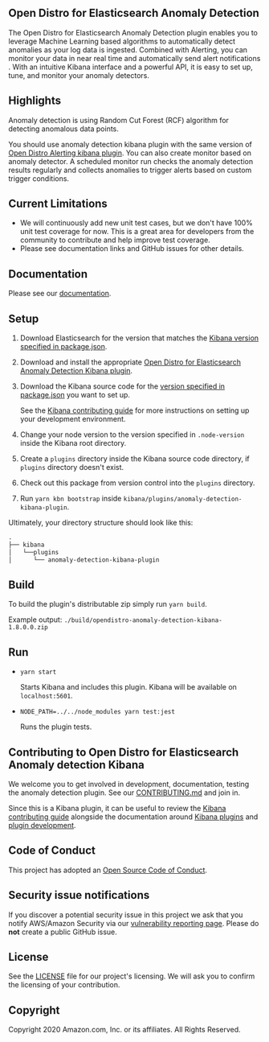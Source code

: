 ## Open Distro for Elasticsearch Anomaly Detection

The Open Distro for Elasticsearch Anomaly Detection plugin enables you to leverage Machine Learning based algorithms to automatically detect anomalies as your log data is ingested. Combined with Alerting, you can monitor your data in near real time and automatically send alert notifications . With an intuitive Kibana interface and a powerful API, it is easy to set up, tune, and monitor your anomaly detectors.

## Highlights

Anomaly detection is using Random Cut Forest (RCF) algorithm for detecting anomalous data points.

You should use anomaly detection kibana plugin with the same version of [Open Distro Alerting kibana plugin](https://github.com/opendistro-for-elasticsearch/alerting-kibana-plugin). You can also create monitor based on anomaly detector. A scheduled monitor run checks the anomaly detection results regularly and collects anomalies to trigger alerts based on custom trigger conditions.

## Current Limitations

- We will continuously add new unit test cases, but we don't have 100% unit test coverage for now. This is a great area for developers from the community to contribute and help improve test coverage.
- Please see documentation links and GitHub issues for other details.

## Documentation

Please see our [documentation](https://opendistro.github.io/for-elasticsearch-docs/docs/ad/).

## Setup

1. Download Elasticsearch for the version that matches the [Kibana version specified in package.json](./package.json#L7).
1. Download and install the appropriate [Open Distro for Elasticsearch Anomaly Detection Kibana plugin](https://github.com/opendistro-for-elasticsearch/anomaly-detection-kibana-plugin).
1. Download the Kibana source code for the [version specified in package.json](./package.json#L7) you want to set up.

   See the [Kibana contributing guide](https://github.com/elastic/kibana/blob/master/CONTRIBUTING.md#setting-up-your-development-environment) for more instructions on setting up your development environment.

1. Change your node version to the version specified in `.node-version` inside the Kibana root directory.
1. Create a `plugins` directory inside the Kibana source code directory, if `plugins` directory doesn't exist.
1. Check out this package from version control into the `plugins` directory.
1. Run `yarn kbn bootstrap` inside `kibana/plugins/anomaly-detection-kibana-plugin`.

Ultimately, your directory structure should look like this:

<!-- prettier-ignore -->
```md
.
├── kibana
│   └──plugins
│      └── anomaly-detection-kibana-plugin
```

## Build

To build the plugin's distributable zip simply run `yarn build`.

Example output: `./build/opendistro-anomaly-detection-kibana-1.8.0.0.zip`

## Run

- `yarn start`

  Starts Kibana and includes this plugin. Kibana will be available on `localhost:5601`.

- `NODE_PATH=../../node_modules yarn test:jest`

  Runs the plugin tests.

## Contributing to Open Distro for Elasticsearch Anomaly detection Kibana

We welcome you to get involved in development, documentation, testing the anomaly detection plugin. See our [CONTRIBUTING.md](./CONTRIBUTING.md) and join in.

Since this is a Kibana plugin, it can be useful to review the [Kibana contributing guide](https://github.com/elastic/kibana/blob/master/CONTRIBUTING.md) alongside the documentation around [Kibana plugins](https://www.elastic.co/guide/en/kibana/master/kibana-plugins.html) and [plugin development](https://www.elastic.co/guide/en/kibana/master/plugin-development.html).

## Code of Conduct

This project has adopted an [Open Source Code of Conduct](https://opendistro.github.io/for-elasticsearch/codeofconduct.html).

## Security issue notifications

If you discover a potential security issue in this project we ask that you notify AWS/Amazon Security via our [vulnerability reporting page](http://aws.amazon.com/security/vulnerability-reporting/). Please do **not** create a public GitHub issue.

## License

See the [LICENSE](./LICENSE.txt) file for our project's licensing. We will ask you to confirm the licensing of your contribution.

## Copyright

Copyright 2020 Amazon.com, Inc. or its affiliates. All Rights Reserved.
